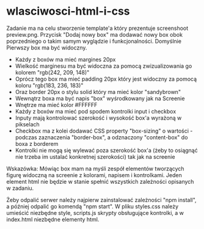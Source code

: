 # wlasciwosci-html-i-css

Zadanie ma na celu stworzenie template'a który prezentuje screenshoot preview.png. Przycisk "Dodaj nowy box" ma dodawać nowy box obok poprzedniego o takim samym wyglądzie i funkcjonalności. Domyślnie Pierwszy box ma być widoczny.

- Każdy z boxów ma mieć margines 20px
- Wielkość marginesu ma być widoczna za pomocą zwizualizowania go kolorem "rgb(242, 209, 148)"
- Oprócz tego box ma mieć padding 20px który jest widoczny za pomocą koloru "rgb(183, 236, 183)"
- Oraz border 20px o stylu solid który ma mieć kolor "sandybrown"
- Wewnątrz boxa ma być napis "box" wyśrodkowany jak na Screenie
- Wnętrze ma mieć kolor #FFFFFF
- Każdy z boxów ma mieć pod spodem kontrolki input i checkbox
- Inputy mają kontrolować szerokość i wysokość box'a wyrażoną w pikselach
- Checkbox ma z kolei dodawać CSS property "box-sizing" o wartości - podczas zaznaczenia "border-box", a odznaczony "content-box" do boxa z borderem
- Kontrolki nie mogą się wylewać poza szerokość box'a (żeby to osiągnąć nie trzeba im ustalać konkretnej szerokości) tak jak na screenie

Wskazówka:
Mówiąc box mam na myśli zespół elementów tworzących figurę widoczną na screenie z kolorami, napisem i kontrolkami. Jeden element html nie będzie w stanie spełnić wszystkich zależności opisanych w zadaniu.

Żeby odpalić serwer należy najpierw zainstalować zależności "npm install", a później odpalić go komendą "npm start". W pliku styles.css należy umieścić niezbędne style, scripts.js skrypty obsługujące kontrolki, a w index.html niezbędne elementy html.
